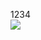 1234
<br><img src="https://github.com/drawinger/timer/workflows/build/badge.svg?branch=development"><br>
